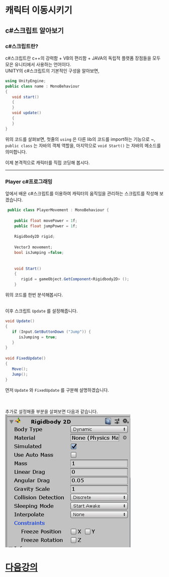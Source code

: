 # 캐릭터 이동시키기

  ## c#스크립트 알아보기
  
  ### c#스크립트란? 
 c#스크립트란 c++의 강력함 + VB의 편리함 + JAVA의 독립적 플랫폼 장점들을 모두 모은 유니티에서 사용하는 언어이다.  
  UNITY의 c#스크립트의 기본적인 구성을 알아보면,  
   ```c#
   using UnityEngine;
   public class name : MonoBehaviour
   {
      void start()
      {
      }
      void update()
      {
      }
   }
```
  위의 코드를 살펴보면, 첫줄의 `using` 은 다른 lib의 코드를 import하는 기능으로 ~, `public class` 는 자바의 객체 역할을, 마지막으로 `void Start()` 는 자바의 메소드를 의미합니다.
  
  이제 본격적으로 캐릭터를 직접 코딩해 봅시다.  
  
  ***
   ### Player c#프로그래밍
  
   앞에서 배운 c#스크립트를 이용하여 캐릭터의 움직임을 관리하는 스크립트를 작성해 보겠습니다.
   ```c#
    public class PlayerMovement : MonoBehaviour {
    
       public float movePower = 1f;
       public float jumpPower = 1f;
       
       Rigidbody2D rigid;
       
       Vector3 movement;
       bool isJumping =false;
       
       
       void Start()
       {
          rigid = gameObject.GetComponent<Rigidbody2D> ();
       }
```
   위의 코드를 한번 분석해봅시다.
   
   
   <br>이후 스크립트 `Update` 를 설정해줍니다.
   ```c#
   void Update()
   {
      if (Input.GetButtonDown ("Jump")) {
         isJumping = true;
      }
   }
   
   void FixedUpdate()
   {
      Move();
      Jump();
   }
   ```
   
   먼저 `Update` 와 `FixedUpdate` 를 구분해 설명하겠습니다.<br><br><br>
 
추가로 설정해줄 부분을 살펴보면 다음과 같습니다.
<br>
 ![img](L2img/img1.png)


# [다음강의](L3.md)
